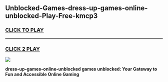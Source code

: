
## Unblocked-Games-dress-up-games-online-unblocked-Play-Free-kmcp3
<h3>
<a href="https://premium76.site?title=dress-up-games-online-unblocked&ref=23A">CLICK TO PLAY</a></h3>
<hr>

<h3>
<a href="https://premium76.site?title=dress-up-games-online-unblocked&ref=23A">CLICK 2 PLAY</a>
  
</h3>

<a href="https://premium76.site?title=dress-up-games-online-unblocked&ref=23A"><img src="https://clearcache.store/games.png"></a>


**dress-up-games-online-unblocked games unblocked: Your Gateway to Fun and Accessible Online Gaming**
